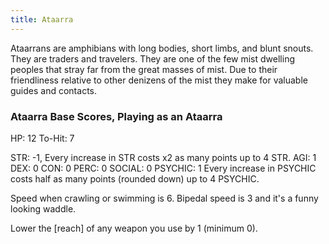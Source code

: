 ```yaml
---
title: Ataarra
---
```


Ataarrans are amphibians with long bodies, short limbs, and blunt snouts. They are traders and travelers. They are one of the few mist dwelling peoples that stray far from the great masses of mist. Due to their friendliness relative to other denizens of the mist they make for valuable guides and contacts.

### Ataarra Base Scores, Playing as an Ataarra

HP: 12 To-Hit: 7

STR: -1, Every increase in STR costs x2 as many points up to 4 STR.
AGI: 1
DEX: 0
CON: 0
PERC: 0
SOCIAL: 0
PSYCHIC: 1 Every increase in PSYCHIC costs half as many points (rounded down) up to 4 PSYCHIC.

Speed when crawling or swimming is 6. Bipedal speed is 3 and it's a funny looking waddle.

Lower the [reach] of any weapon you use by 1 (minimum 0).